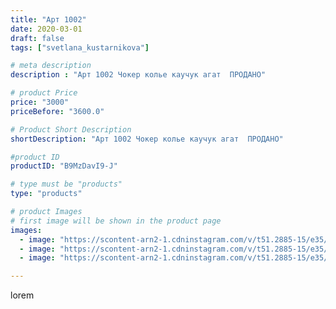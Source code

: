 ```yaml
---
title: "Арт 1002"
date: 2020-03-01
draft: false
tags: ["svetlana_kustarnikova"]

# meta description
description : "Арт 1002 Чокер колье каучук агат  ПРОДАНО"

# product Price
price: "3000"
priceBefore: "3600.0"

# Product Short Description
shortDescription: "Арт 1002 Чокер колье каучук агат  ПРОДАНО"

#product ID
productID: "B9MzDavI9-J"

# type must be "products"
type: "products"

# product Images
# first image will be shown in the product page
images:
  - image: "https://scontent-arn2-1.cdninstagram.com/v/t51.2885-15/e35/88921227_819912501822454_5955937261842674348_n.jpg?se=7&tp=1&_nc_ht=scontent-arn2-1.cdninstagram.com&_nc_cat=110&_nc_ohc=bsZghGBl0kgAX9k9FHv&ccb=7-4&oh=a46d8e05ad90ef7b49fd6f74cf241f23&oe=6082CEB3&ig_cache_key=MjI1NTQwMjA0MzI1ODk0NjMzOA%3D%3D.2-ccb7-4"
  - image: "https://scontent-arn2-1.cdninstagram.com/v/t51.2885-15/e35/88207448_103897501151157_6639688604100901339_n.jpg?se=7&tp=1&_nc_ht=scontent-arn2-1.cdninstagram.com&_nc_cat=109&_nc_ohc=wY5r26pYkKkAX-QaH85&ccb=7-4&oh=42828cf95a15eb9edb3280b8c7fc8667&oe=6081C046&ig_cache_key=MjI1NTQwMjA0MzI1MDU1NjQ2MQ%3D%3D.2-ccb7-4"
  - image: "https://scontent-arn2-1.cdninstagram.com/v/t51.2885-15/e35/89075191_228043018232442_6243813933806744735_n.jpg?se=7&tp=1&_nc_ht=scontent-arn2-1.cdninstagram.com&_nc_cat=106&_nc_ohc=weIe_C7_t1QAX_PBXNM&ccb=7-4&oh=b0da5300bc58bf2a26acbca654119517&oe=60816D5E&ig_cache_key=MjI1NTQwMjA0MzIzMzU2NjAyMA%3D%3D.2-ccb7-4"

---
```

lorem
